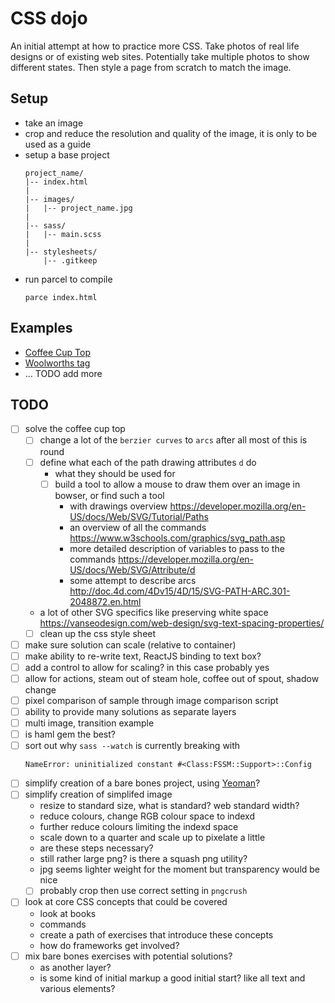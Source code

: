 # CSS dojo

An initial attempt at how to practice more CSS. Take photos of real life
designs or of existing web sites. Potentially take multiple photos to show
different states. Then style a page from scratch to match the image.

## Setup

  - take an image
  - crop and reduce the resolution and quality of the image, it is only to be
    used as a guide
  - setup a base project
    ```
    project_name/
    |-- index.html
    |
    |-- images/
    |   |-- project_name.jpg
    |
    |-- sass/
    |   |-- main.scss
    |
    |-- stylesheets/
        |-- .gitkeep
    ```
  - run parcel to compile
    ```
    parce index.html
    ```

## Examples

  - [Coffee Cup Top](/coffee_top)
  - [Woolworths tag](/woolworths-tag)
  - ... TODO add more

## TODO

  - [ ] solve the coffee cup top
    - [ ] change a lot of the `berzier curves` to `arcs` after all most of this
      is round
    - [ ] define what each of the path drawing attributes `d` do
      - what they should be used for
      - [ ] build a tool to allow a mouse to draw them over an image in bowser,
        or find such a tool
        - with drawings overview https://developer.mozilla.org/en-US/docs/Web/SVG/Tutorial/Paths
        - an overview of all the commands https://www.w3schools.com/graphics/svg_path.asp
        - more detailed description of variables to pass to the commands
          https://developer.mozilla.org/en-US/docs/Web/SVG/Attribute/d
        - some attempt to describe arcs
          http://doc.4d.com/4Dv15/4D/15/SVG-PATH-ARC.301-2048872.en.html
    - a lot of other SVG specifics like preserving white space
      https://vanseodesign.com/web-design/svg-text-spacing-properties/
    - [ ] clean up the css style sheet
  - [ ] make sure solution can scale (relative to container)
  - [ ] make ability to re-write text, ReactJS binding to text box?
  - [ ] add a control to allow for scaling? in this case probably yes
  - [ ] allow for actions, steam out of steam hole, coffee out of spout, shadow change
  - [ ] pixel comparison of sample through image comparison script
  - [ ] ability to provide many solutions as separate layers
  - [ ] multi image, transition example
  - [ ] is haml gem the best?
  - [ ] sort out why `sass --watch` is currently breaking with
    ```
    NameError: uninitialized constant #<Class:FSSM::Support>::Config
    ```
  - [ ] simplify creation of a bare bones project, using
    [Yeoman](http://yeoman.io/)?
  - [ ] simplify creation of simplifed image
    - resize to standard size, what is standard? web standard width?
    - reduce colours, change RGB colour space to indexd
    - further reduce colours limiting the indexd space
    - scale down to a quarter and scale up to pixelate a little
    - are these steps necessary?
    - still rather large png? is there a squash png utility?
    - jpg seems lighter weight for the moment but transparency would be nice
    - [ ] probably crop then use correct setting in `pngcrush`
  - [ ] look at core CSS concepts that could be covered
    - look at books
    - commands
    - create a path of exercises that introduce these concepts
    -  how do frameworks get involved?
  - [ ] mix bare bones exercises with potential solutions?
    - as another layer?
    - is some kind of initial markup a good initial start? like all text and
      various elements?

